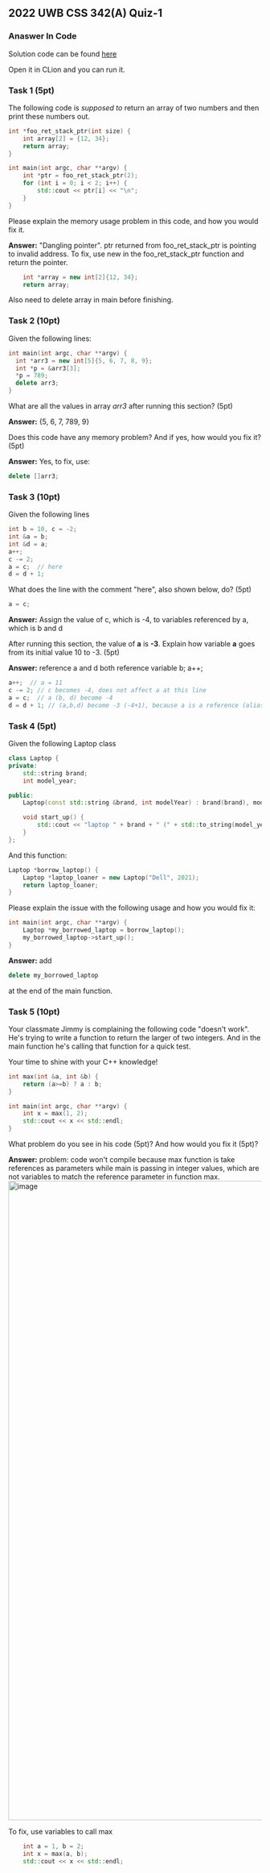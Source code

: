 ## 2022 UWB CSS 342(A) Quiz-1

### Anaswer In Code
Solution code can be found [here](https://github.com/a-teaching-goose/2022-342-code-along/tree/quiz-1)

Open it in CLion and you can run it.


### Task 1 (5pt)

The following code is *supposed to* return an array of two numbers and then print these numbers out.

```c++
int *foo_ret_stack_ptr(int size) {
    int array[2] = {12, 34};
    return array;
}

int main(int argc, char **argv) {
    int *ptr = foo_ret_stack_ptr(2);
    for (int i = 0; i < 2; i++) {
        std::cout << ptr[i] << "\n";
    }
}
```

Please explain the memory usage problem in this code, and how you would fix it.

**Answer:**
"Dangling pointer". ptr returned from foo_ret_stack_ptr is pointing to invalid address. To fix, use new in the foo_ret_stack_ptr function and return the pointer.

```c++
    int *array = new int[2]{12, 34};
    return array;
```

Also need to delete array in main before finishing. 


### Task 2 (10pt)

Given the following lines:

```c++
int main(int argc, char **argv) {
  int *arr3 = new int[5]{5, 6, 7, 8, 9};
  int *p = &arr3[3];
  *p = 789;
  delete arr3;
}
```

What are all the values in array *arr3* after running this section? (5pt)

**Answer:**
{5, 6, 7, 789, 9}

Does this code have any memory problem? And if yes, how would you fix it? (5pt)

**Answer:**
Yes, to fix, use:
```c++
delete []arr3;
```

### Task 3 (10pt)

Given the following lines

```c++
int b = 10, c = -2;
int &a = b;
int &d = a;
a++;  
c -= 2;
a = c;  // here
d = d + 1;
```

What does the line with the comment "here", also shown below, do? (5pt)
```c++
a = c;
```

**Answer:**
Assign the value of c, which is -4, to variables referenced by a, which is b and d

After running this section, the value of **a** is **-3**. Explain how variable **a** goes from its initial value 10 to -3. (5pt)

**Answer:**
reference a and d both reference variable b;
a++;

```c++
a++;  // a = 11
c -= 2; // c becomes -4, does not affect a at this line
a = c;  // a (b, d) become -4
d = d + 1; // (a,b,d) become -3 (-4+1), because a is a reference (alias) of b, and d is also a reference (alias) of b
```

### Task 4 (5pt)

Given the following Laptop class

```c++
class Laptop {
private:
    std::string brand;
    int model_year;

public:
    Laptop(const std::string &brand, int modelYear) : brand(brand), model_year(modelYear) {}

    void start_up() {
        std::cout << "laptop " + brand + " (" + std::to_string(model_year) + ") is starting up";
    }
};
```

And this function:

```c++
Laptop *borrow_laptop() {
    Laptop *laptop_loaner = new Laptop("Dell", 2021);
    return laptop_loaner;
}
```

Please explain the issue with the following usage and how you would fix it:

```c++
int main(int argc, char **argv) {
    Laptop *my_borrowed_laptop = borrow_laptop();
    my_borrowed_laptop->start_up();
}
```

**Answer:**
add 
```c++
delete my_borrowed_laptop
```
at the end of the main function.

### Task 5 (10pt)

Your classmate Jimmy is complaining the following code "doesn't work". He's trying to write a function to return the larger of two integers. And in the main function he's calling that function for a quick test.

Your time to shine with your C++ knowledge! 

```c++
int max(int &a, int &b) {
    return (a>=b) ? a : b;
}

int main(int argc, char **argv) {
    int x = max(1, 2);
    std::cout << x << std::endl;
}
```

What problem do you see in his code (5pt)? And how would you fix it (5pt)?

**Answer:**
problem: code won't compile because max function is take references as parameters while main is passing in integer values, which are not variables to match the reference parameter in function max.
<img width="1269" alt="image" src="https://user-images.githubusercontent.com/252020/163688646-a3c8715a-72f1-4afd-8dd5-940956f7ef25.png">

To fix, use variables to call max

```c++
    int a = 1, b = 2;
    int x = max(a, b);
    std::cout << x << std::endl;
```
